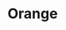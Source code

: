 ---
title: "Orange"
url: /santiago-de-los-caballeros/orange-avenida-salvador-estrella-sahdala/
shop: Handy
---